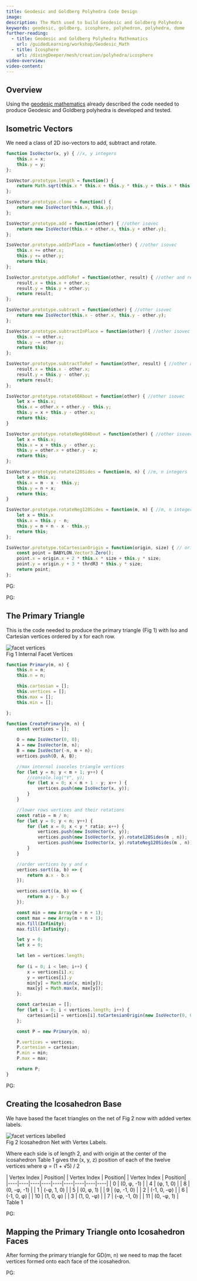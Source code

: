 ```yaml
---
title: Geodesic and Goldberg Polyhedra Code Design
image: 
description: The Math used to build Geodesic and Goldberg Polyhedra
keywords: geodesic, goldberg, icosphere, polyhedron, polyhedra, dome
further-reading:
  - title: Geodesic and Goldberg Polyhedra Mathematics
    url: /guidedLearning/workshop/Geodesic_Math
  - title: Icosphere
    url: /divingDeeper/mesh/creation/polyhedra/icosphere
video-overview:
video-content:
---
```


## Overview

Using the [geodesic mathematics](/guidedLearning/workshop/Geodesic_Math) already described the code needed to produce Geodesic and Goldberg polyhedra is developed and tested.

## Isometric Vectors

We need a class of 2D iso-vectors to add, subtract and rotate.

```javascript
function IsoVector(x, y) { //x, y integers
    this.x = x;
    this.y = y;
};

IsoVector.prototype.length = function() {
    return Math.sqrt(this.x * this.x + this.y * this.y + this.x * this.y);
};

IsoVector.prototype.clone = function() {
    return new IsoVector(this.x, this.y);
};

IsoVector.prototype.add = function(other) { //other isovec
    return new IsoVector(this.x + other.x, this.y + other.y);
};

IsoVector.prototype.addInPlace = function(other) { //other isovec
    this.x += other.x;
    this.y += other.y;
    return this;
};

IsoVector.prototype.addToRef = function(other, result) { //other and result isovecs
    result.x = this.x + other.x;
    result.y = this.y + other.y;
    return result;
};

IsoVector.prototype.subtract = function(other) { //other isovec
    return new IsoVector(this.x - other.x, this.y - other.y);
};

IsoVector.prototype.subtractInPlace = function(other) { //other isovec
    this.x -= other.x;
    this.y -= other.y;
    return this;
};

IsoVector.prototype.subtractToRef = function(other, result) { //other and result isovecs
    result.x = this.x - other.x;
    result.y = this.y - other.y;
    return result;
};

IsoVector.prototype.rotate60About = function(other) { //other isovec
    let x = this.x;
    this.x = other.x + other.y - this.y;
    this.y = x + this.y - other.x;
    return this;
}

IsoVector.prototype.rotateNeg60About = function(other) { //other isovec
    let x = this.x;
    this.x = x + this.y - other.y;
    this.y = other.x + other.y - x;
    return this;
};

IsoVector.prototype.rotate120Sides = function(m, n) { //m, n integers
    let x = this.x;
    this.x = m - x - this.y;
    this.y = n + x;
    return this;
}

IsoVector.prototype.rotateNeg120Sides = function(m, n) { //m, n integers
    let x = this.x
    this.x = this.y - n;
    this.y = m + n - x - this.y;
    return this;
};

IsoVector.prototype.toCartesianOrigin = function(origin, size) { // origin Vector3, size real
    const point = BABYLON.Vector3.Zero();
    point.x = origin.x + 2 * this.x * size + this.y * size;
    point.y = origin.y + 3 * thrdR3 * this.y * size;
    return point;
};
```

PG: <Playground id="#GLLBLZ#2" title="IsoVector Test 1" description="Rotations of 60 and -60"/> 

PG: <Playground id="#GLLBLZ#3" title="IsoVector Test 2" description="Rotations of 120 and -120"/> 

## The Primary Triangle

This is the code needed to produce the primary triangle (Fig 1) with Iso and Cartesian vertices ordered by x for each row.

![facet vertices](/img/snippets/geo25.png)  
Fig 1 Internal Facet Vertices

```javascript
function Primary(m, n) {
    this.m = m;
    this.n = n;

    this.cartesian = [];
    this.vertices = [];
    this.max = [];
    this.min = [];

};   

function CreatePrimary(m, n) {
    const vertices = [];

    O = new IsoVector(0, 0);
    A = new IsoVector(m, n);
    B = new IsoVector(-n, m + n);
    vertices.push(O, A, B);

    //max internal isoceles triangle vertices
    for (let y = n; y < m + 1; y++) {
        //console.log("Y", y);
        for (let x = 0; x < m + 1 - y; x++ ) {
            vertices.push(new IsoVector(x, y));
        }
    }

    //lower rows vertices and their rotations
    const ratio = m / n;
    for (let y = 0; y < n; y++) {
        for (let x = 0; x < y * ratio; x++) {
            vertices.push(new IsoVector(x, y));
            vertices.push(new IsoVector(x, y).rotate120Sides(m , n));
            vertices.push(new IsoVector(x, y).rotateNeg120Sides(m , n));
        }
    }

    //order vertices by y and x
    vertices.sort((a, b) => {
        return a.x - b.x
    });

    vertices.sort((a, b) => {
        return a.y - b.y
    });

    const min = new Array(m + n + 1);
    const max = new Array(m + n + 1);
    min.fill(Infinity);
    max.fill(-Infinity);

    let y = 0;
    let x = 0;

    let len = vertices.length;
    
    for (i = 0; i < len; i++) {
        x = vertices[i].x;
        y = vertices[i].y
        min[y] = Math.min(x, min[y]);
        max[y] = Math.max(x, max[y]);
    };

    const cartesian = [];
    for (let i = 0; i < vertices.length; i++) {
        cartesian[i] = vertices[i].toCartesianOrigin(new IsoVector(0, 0))
    };

    const P = new Primary(m, n);

    P.vertices = vertices;
    P.cartesian = cartesian;
    P.min = min;
    P.max = max;

    return P;
}
```

PG: <Playground id="#GLLBLZ#9" title="Primary Triangle Test 1" description="Primary Triangle Created"/> 

## Creating the Icosahedron Base

We have based the facet triangles on the net of Fig 2 now with added vertex labels.

![facet vertices labelled](/img/snippets/geo26.png)  
Fig 2 Icosahedron Net with Vertex Labels.

Where each side is of length 2, and with origin at the center of the icosahedron Table 1 gives the (x, y, z) position of each of the twelve vertices where &phi; = (1 + &Sqrt;5) / 2

| Vertex Index | Position| | Vertex Index | Position| | Vertex Index | Position|
|----|----|----|----|----|----|----|----|----|
| 0 | (0, &phi;, -1) | | 4 |  (&phi;, 1, 0) | | 8 |  (0, -&phi;, -1) |
| 1 |  (-&phi;, 1, 0) | | 5 |  (0, &phi;, 1) | | 9 |  (&phi;, -1, 0) |
| 2 |  (-1, 0, -&phi;) | | 6 |  (-1, 0, &phi;) | | 10 |  (1, 0, &phi;) |
| 3 |  (1, 0, -&phi;) | | 7 |  (-&phi;, -1, 0) | | 11 |  (0, -&phi;, 1) |
&nbsp; 
Table 1 

PG: <Playground id="#GLLBLZ#7" title="Icosahedron Test 1" description="Draw Icosahedron"/> 

## Mapping the Primary Triangle onto Icosahedron Faces

After forming the primary triangle for GD(m, n) we need to map the facet vertices formed onto each face of the icosahedron.

PG: <Playground id="#GLLBLZ#11" title="Icosahedron Test 2" description="Map GD(m, n) Vertices"/> 
